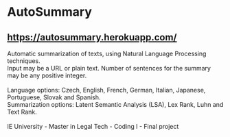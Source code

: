 # AutoSummary
## https://autosummary.herokuapp.com/

Automatic summarization of texts, using Natural Language Processing techniques.<br>
Input may be a URL or plain text. Number of sentences for the summary may be any positive integer.<br><br>
Language options: Czech, English, French, German, Italian, Japanese, Portuguese, Slovak and Spanish.<br>
Summarization options: Latent Semantic Analysis (LSA), Lex Rank, Luhn and Text Rank.<br><br>
IE University - Master in Legal Tech - Coding I - Final project
